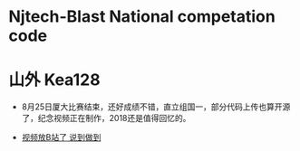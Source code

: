 # Njtech-Blast National competation code
# 山外 Kea128

- 8月25日厦大比赛结束，还好成绩不错，直立组国一，部分代码上传也算开源了，纪念视频正在制作，2018还是值得回忆的。

- [视频放B站了 说到做到](https://www.bilibili.com/video/av54052076)
